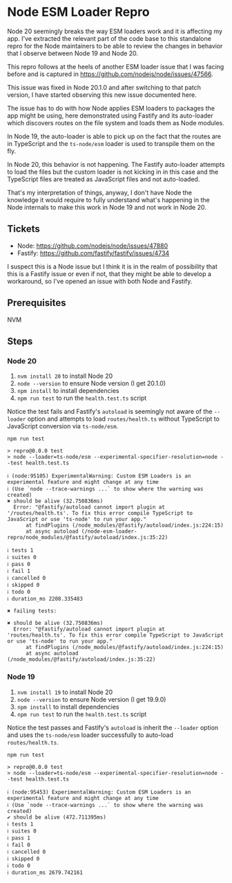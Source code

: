 # Node ESM Loader Repro

Node 20 seemingly breaks the way ESM loaders work and it is affecting my app.
I've extracted the relevant part of the code base to this standalone repro for
the Node maintainers to be able to review the changes in behavior that I observe
between Node 19 and Node 20.

This repro follows at the heels of another ESM loader issue that I was facing
before and is captured in https://github.com/nodejs/node/issues/47566.

This issue was fixed in Node 20.1.0 and after switching to that patch version,
I have started observing this new issue documented here.

The issue has to do with how Node applies ESM loaders to packages the app might
be using, here demonstrated using Fastify and its auto-loader which discovers
routes on the file system and loads them as Node modules.

In Node 19, the auto-loader is able to pick up on the fact that the routes are
in TypeScript and the `ts-node/esm` loader is used to transpile them on the fly.

In Node 20, this behavior is not happening.
The Fastify auto-loader attempts to load the files but the custom loader is not
kicking in in this case and the TypeScript files are treated as JavaScript files
and not auto-loaded.

That's my interpretation of things, anyway, I don't have Node the knowledge it
would require to fully understand what's happening in the Node internals to make
this work in Node 19 and not work in Node 20.

## Tickets

- Node: https://github.com/nodejs/node/issues/47880
- Fastify: https://github.com/fastify/fastify/issues/4734

I suspect this is a Node issue but I think it is in the realm of possibility
that this is a Fastify issue or even if not, that they might be able to develop
a workaround, so I've opened an issue with both Node and Fastify.

## Prerequisites

NVM

## Steps

### Node 20

1. `nvm install 20` to install Node 20
2. `node --version` to ensure Node version (I get 20.1.0)
3. `npm install` to install dependencies
4. `npm run test` to run the `health.test.ts` script

Notice the test fails and Fastify's `autoload` is seemingly not aware of the
`--loader` option and attempts to load `routes/health.ts` without TypeScript to
JavaScript conversion via `ts-node/esm`.

```
npm run test

> repro@0.0.0 test
> node --loader=ts-node/esm --experimental-specifier-resolution=node --test health.test.ts

ℹ (node:95105) ExperimentalWarning: Custom ESM Loaders is an experimental feature and might change at any time
ℹ (Use `node --trace-warnings ...` to show where the warning was created)
✖ should be alive (32.750836ms)
  Error: "@fastify/autoload cannot import plugin at '/routes/health.ts'. To fix this error compile TypeScript to JavaScript or use 'ts-node' to run your app."
      at findPlugins (/node_modules/@fastify/autoload/index.js:224:15)
      at async autoload (/node-esm-loader-repro/node_modules/@fastify/autoload/index.js:35:22)

ℹ tests 1
ℹ suites 0
ℹ pass 0
ℹ fail 1
ℹ cancelled 0
ℹ skipped 0
ℹ todo 0
ℹ duration_ms 2208.335483

✖ failing tests:

✖ should be alive (32.750836ms)
  Error: "@fastify/autoload cannot import plugin at 'routes/health.ts'. To fix this error compile TypeScript to JavaScript or use 'ts-node' to run your app."
      at findPlugins (/node_modules/@fastify/autoload/index.js:224:15)
      at async autoload (/node_modules/@fastify/autoload/index.js:35:22)
```

### Node 19

1. `nvm install 19` to install Node 20
2. `node --version` to ensure Node version (I get 19.9.0)
3. `npm install` to install dependencies
4. `npm run test` to run the `health.test.ts` script

Notice the test passes and Fastify's `autoload` is inherit the `--loader` option
and uses the `ts-node/esm` loader successfully to auto-load `routes/health.ts`.

```
npm run test

> repro@0.0.0 test
> node --loader=ts-node/esm --experimental-specifier-resolution=node --test health.test.ts

ℹ (node:95453) ExperimentalWarning: Custom ESM Loaders is an experimental feature and might change at any time
ℹ (Use `node --trace-warnings ...` to show where the warning was created)
✔ should be alive (472.711395ms)
ℹ tests 1
ℹ suites 0
ℹ pass 1
ℹ fail 0
ℹ cancelled 0
ℹ skipped 0
ℹ todo 0
ℹ duration_ms 2679.742161
```
